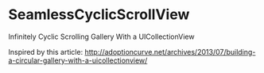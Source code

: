 SeamlessCyclicScrollView
========================
Infinitely Cyclic Scrolling Gallery With a UICollectionView

Inspired by this article:
http://adoptioncurve.net/archives/2013/07/building-a-circular-gallery-with-a-uicollectionview/
